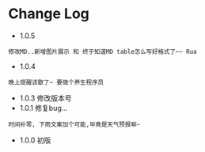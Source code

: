 # Change Log 
+ 1.0.5
```
修改MD..新增图片展示 和 终于知道MD table怎么写好格式了~~ Rua
```
+ 1.0.4
```
晚上提醒该歇了~ 要做个养生程序员
```
+ 1.0.3 
修改版本号
+ 1.0.1 修复bug...
```
时间补零, 下雨文案加个可能,毕竟是天气预报嘛~
```  
+ 1.0.0 初版  